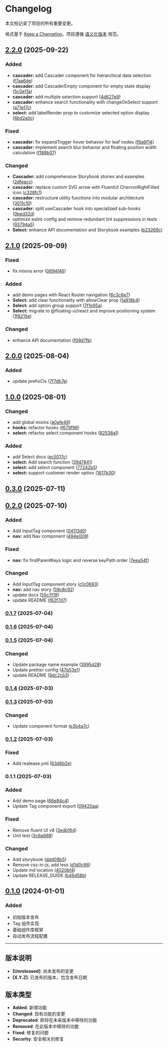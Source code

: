# Changelog

本文档记录了项目的所有重要变更。

格式基于 [Keep a Changelog](https://keepachangelog.com/zh-CN/1.0.0/)，项目遵循 [语义化版本](https://semver.org/lang/zh-CN/) 规范。

## [2.2.0](https://github.com/HuiruDong/fluentui-plus/compare/v2.1.0...v2.2.0) (2025-09-22)

### Added

- **cascader:** add Cascader component for hierarchical data selection ([f7aa6de](https://github.com/HuiruDong/fluentui-plus/commit/f7aa6de3c61caecc3b9b247da9ac67b7f3c78b3d))
- **cascader:** add CascaderEmpty component for empty state display ([5c0e11a](https://github.com/HuiruDong/fluentui-plus/commit/5c0e11a7ea7a023c0548e992787d7dfdae2fe58d))
- **cascader:** add multiple selection support ([4d627e9](https://github.com/HuiruDong/fluentui-plus/commit/4d627e944f4dc749008aa75d3161690ce7a857cf))
- **cascader:** enhance search functionality with changeOnSelect support ([a71e17c](https://github.com/HuiruDong/fluentui-plus/commit/a71e17c7ddcd272d988e672a1d8f49c1b73cc1d2))
- **select:** add labelRender prop to customize selected option display ([6bd2a0c](https://github.com/HuiruDong/fluentui-plus/commit/6bd2a0cd448fc8883dc247e512b164aa1c13f60b))

### Fixed

- **cascader:** fix expandTrigger hover behavior for leaf nodes ([f6a6f14](https://github.com/HuiruDong/fluentui-plus/commit/f6a6f142dc438942ded4593a8471ba9be673d60c))
- **cascader:** implement search blur behavior and floating position width calculation ([f188b07](https://github.com/HuiruDong/fluentui-plus/commit/f188b07b2709908026bb6349cf0de6253e80f400))

### Changed

- **Cascader:** add comprehensive Storybook stories and examples ([2dfeacc](https://github.com/HuiruDong/fluentui-plus/commit/2dfeacc464005bd59328af1e1b3f2e630e41122b))
- **cascader:** replace custom SVG arrow with FluentUI ChevronRightFilled icon ([c328fc1](https://github.com/HuiruDong/fluentui-plus/commit/c328fc1423b61209abafd625e3303ca9bb88a2b7))
- **cascader:** restructure utility functions into modular architecture ([3011c10](https://github.com/HuiruDong/fluentui-plus/commit/3011c10a143241ca9937324fa8f6686bd8dddb78))
- **cascader:** split useCascader hook into specialized sub-hooks ([0bed32d](https://github.com/HuiruDong/fluentui-plus/commit/0bed32de2b0d2b1f846536f817fa5d4ecb6fb4b5))
- optimize eslint config and remove redundant lint suppressions in tests ([93794a5](https://github.com/HuiruDong/fluentui-plus/commit/93794a583f3120b9362b4e12b934925816e94e73))
- **Select:** enhance API documentation and Storybook examples ([b23269c](https://github.com/HuiruDong/fluentui-plus/commit/b23269ce84fc8289fc292912dc120809d32a892d))

## [2.1.0](https://github.com/HuiruDong/fluentui-plus/compare/v2.0.0...v2.1.0) (2025-09-09)

### Fixed

- fix mixins error ([0694f46](https://github.com/HuiruDong/fluentui-plus/commit/0694f4651942b19f3e99f9a2f3094ee82eb9adb3))

### Added

- add demo pages with React Router navigation ([6c3c6e7](https://github.com/HuiruDong/fluentui-plus/commit/6c3c6e76e5663a4be188778d4b771237f083af91))
- **Select:** add clear functionality with allowClear prop ([1a918b4](https://github.com/HuiruDong/fluentui-plus/commit/1a918b4305f5800dd5b5e0629bd9ff994f75a59e))
- **Select:** add option group support ([7f1e95a](https://github.com/HuiruDong/fluentui-plus/commit/7f1e95ac38b5c5c27769187724c47d88c897b618))
- **Select:** migrate to @floating-ui/react and improve positioning system ([1f8215e](https://github.com/HuiruDong/fluentui-plus/commit/1f8215e88d81670d9e0bd100dddf125379c62ab0))

### Changed

- enhance API documentation ([f09d7fb](https://github.com/HuiruDong/fluentui-plus/commit/f09d7fbf62ea50e4456992aa47b0e602ff8de2f9))

## [2.0.0](https://github.com/HuiruDong/fluentui-plus/compare/v1.0.0...v2.0.0) (2025-08-04)

### Added

- update prefixCls ([7f7db7e](https://github.com/HuiruDong/fluentui-plus/commit/7f7db7ec3cb78bfe3e7089ad8a346500d946a5c7))

## [1.0.0](https://github.com/HuiruDong/fluentui-plus/compare/v0.3.0...v1.0.0) (2025-08-01)

### Changed

- add global mixins ([a0afe49](https://github.com/HuiruDong/fluentui-plus/commit/a0afe4907691487e86816ab3a49deb1b56e0069c))
- **hooks:** refactor hooks ([f679f96](https://github.com/HuiruDong/fluentui-plus/commit/f679f961d461f9a268e5cfd1472bde20c0d2059a))
- **select:** refactor select component hooks ([82538a1](https://github.com/HuiruDong/fluentui-plus/commit/82538a1feecb468350a4feb3e8a087ed17f44e7c))

### Added

- add Select docs ([ec5017c](https://github.com/HuiruDong/fluentui-plus/commit/ec5017cc3b00ba6eead25e36a15969a00485e59d))
- **select:** Add search function ([39d7841](https://github.com/HuiruDong/fluentui-plus/commit/39d78416cb6eef02664b0a81c224252cd6ca0312))
- **select:** add select component ([77242b5](https://github.com/HuiruDong/fluentui-plus/commit/77242b55c88201e0889783f7728b0f8081bbd57b))
- **select:** support customer render option ([1617b30](https://github.com/HuiruDong/fluentui-plus/commit/1617b30d819833a1edae21a1146ae58c9f6181d2))

## [0.3.0](https://github.com/HuiruDong/fluentui-plus/compare/v0.2.0...v0.3.0) (2025-07-11)

## [0.2.0](https://github.com/HuiruDong/fluentui-plus/compare/v0.1.7...v0.2.0) (2025-07-10)

### Added

- Add InputTag component ([04113d0](https://github.com/HuiruDong/fluentui-plus/commit/04113d05d94989c84a80b8281e2a76f15d7e0cd0))
- **nav:** add Nav component ([494e009](https://github.com/HuiruDong/fluentui-plus/commit/494e00967ad7b1b2e1312eb1c4c9b81a7af51118))

### Fixed

- **nav:** fix findParentKeys logic and reverse keyPath order ([7eea54f](https://github.com/HuiruDong/fluentui-plus/commit/7eea54fa7abbdeda7e07d2e3d85d34d774bd4f57))

### Changed

- Add InputTag component story ([c1c0693](https://github.com/HuiruDong/fluentui-plus/commit/c1c0693a9e70ede2e0721c0fbee43b4aaff62335))
- **nav:** add nav story ([59c8c92](https://github.com/HuiruDong/fluentui-plus/commit/59c8c92a4737a1a79266cd1d2e4c37be03b6d4cf))
- update docs ([55c7f19](https://github.com/HuiruDong/fluentui-plus/commit/55c7f19f50d7b35b39c6b4b25476745b0814fbcd))
- update README ([f62f7d7](https://github.com/HuiruDong/fluentui-plus/commit/f62f7d7f1b2f4556fa91704224646eccc1775fc0))

### [0.1.7](https://github.com/HuiruDong/fluentui-plus/compare/v0.1.6...v0.1.7) (2025-07-04)

### [0.1.6](https://github.com/HuiruDong/fluentui-plus/compare/v0.1.5...v0.1.6) (2025-07-04)

### [0.1.5](https://github.com/HuiruDong/fluentui-plus/compare/v0.1.4...v0.1.5) (2025-07-04)

### Changed

- Update package name example ([3995d28](https://github.com/HuiruDong/fluentui-plus/commit/3995d28139577c477cea842cc9daca77664204a7))
- Update prettier config ([47b53e1](https://github.com/HuiruDong/fluentui-plus/commit/47b53e17152684cfcd47925570ab433628796740))
- update README ([9dc2cb3](https://github.com/HuiruDong/fluentui-plus/commit/9dc2cb3e81f1934a1a980b96d9be3f50894f835d))

### [0.1.4](https://github.com/HuiruDong/fluentui-plus/compare/v0.1.3...v0.1.4) (2025-07-03)

### [0.1.3](https://github.com/HuiruDong/fluentui-plus/compare/v0.1.2...v0.1.3) (2025-07-03)

### Changed

- Update component format
  ([e3b4a7c](https://github.com/HuiruDong/fluentui-plus/commit/e3b4a7c1780152fad6012e562cc5d6c714f25e4b))

### [0.1.2](https://github.com/HuiruDong/fluentui-plus/compare/v0.1.1...v0.1.2) (2025-07-03)

### Fixed

- Add realease.yml
  ([63d6b2e](https://github.com/HuiruDong/fluentui-plus/commit/63d6b2e0a4bb817eadf922ae43e18e4ac7237030))

### 0.1.1 (2025-07-03)

### Added

- Add demo page
  ([66e84c4](https://github.com/HuiruDong/fluentui-plus/commit/66e84c49ce28556dde21c01ee32a7389f04bfc22))
- Update Tag component export
  ([09420aa](https://github.com/HuiruDong/fluentui-plus/commit/09420aab96c6daf0a7edc7a5dbc89061b6de5e0b))

### Fixed

- Remove fluent UI v8
  ([3edb164](https://github.com/HuiruDong/fluentui-plus/commit/3edb164bc0de5cad6c03a6934cce5bc189e732f3))
- Unit test
  ([3c6a668](https://github.com/HuiruDong/fluentui-plus/commit/3c6a66864b4a63fe450e89d04a641381887bb409))

### Changed

- Add storybook
  ([ddd08b5](https://github.com/HuiruDong/fluentui-plus/commit/ddd08b578740878fda5cb75911d7df4386ffe735))
- Remove css-in-js, add less
  ([d1d0c86](https://github.com/HuiruDong/fluentui-plus/commit/d1d0c8637e6e4214cdd56bcdf6e2e2e419f721eb))
- Update md location
  ([4020bf4](https://github.com/HuiruDong/fluentui-plus/commit/4020bf49da088084c14d23b632055c205b0f8d38))
- Update RELEASE_GUIDE
  ([b46d58b](https://github.com/HuiruDong/fluentui-plus/commit/b46d58b8b362e036b79603a9d0ba8475ad8383ea))

## [0.1.0](https://github.com/HuiruDong/fluentui-plus/compare/v0.0.0...v0.1.0) (2024-01-01)

### Added

- 初始版本发布
- Tag 组件实现
- 基础组件库框架
- 自动发布流程配置

---

## 版本说明

- **[Unreleased]**: 尚未发布的变更
- **[X.Y.Z]**: 已发布的版本，包含发布日期

## 版本类型

- **Added**: 新增功能
- **Changed**: 现有功能的变更
- **Deprecated**: 即将在未来版本中移除的功能
- **Removed**: 在此版本中移除的功能
- **Fixed**: 修复的问题
- **Security**: 安全相关的修复
